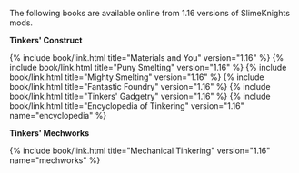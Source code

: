 The following books are available online from 1.16 versions of SlimeKnights mods.

**Tinkers' Construct**
<div class="uk-child-width-1-2 uk-child-width-1-6@s uk-grid-small" uk-grid>
    {% include book/link.html title="Materials and You"         version="1.16" %}
    {% include book/link.html title="Puny Smelting"             version="1.16" %}
    {% include book/link.html title="Mighty Smelting"           version="1.16" %}
    {% include book/link.html title="Fantastic Foundry"         version="1.16" %}
    {% include book/link.html title="Tinkers' Gadgetry"         version="1.16" %}
    {% include book/link.html title="Encyclopedia of Tinkering" version="1.16" name="encyclopedia" %}
</div>

**Tinkers' Mechworks**
<div class="uk-child-width-1-2 uk-child-width-1-6@s uk-grid-small" uk-grid>
    {% include book/link.html title="Mechanical Tinkering"      version="1.16" name="mechworks" %}
</div>